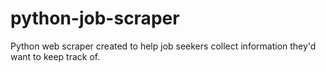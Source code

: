 # python-job-scraper
Python web scraper created to help job seekers collect information they'd want to keep track of. 
